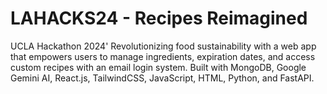 # LAHACKS24 - Recipes Reimagined
UCLA Hackathon 2024'
Revolutionizing food sustainability with a web app that empowers users to manage ingredients, expiration dates, and access custom recipes with an email login system. Built with MongoDB, Google Gemini AI, React.js, TailwindCSS, JavaScript, HTML, Python, and FastAPI.
